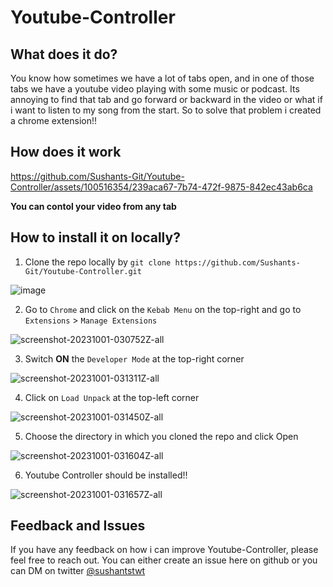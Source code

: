 # Youtube-Controller

## What does it do?
You know how sometimes we have a lot of tabs open, and in one of those tabs we have a youtube video playing with some music or podcast.
Its annoying to find that tab and go forward or backward in the video or what if i want to listen to my song from the start.
So to solve that problem i created a chrome extension!! 

## How does it work 
https://github.com/Sushants-Git/Youtube-Controller/assets/100516354/239aca67-7b74-472f-9875-842ec43ab6ca

**You can contol your video from any tab**

## How to install it on locally?
1. Clone the repo locally by `git clone https://github.com/Sushants-Git/Youtube-Controller.git`
   
![image](https://github.com/Sushants-Git/Youtube-Controller/assets/100516354/5c208309-2e91-4b75-96e8-0bbbe4a3bf8c)

2. Go to `Chrome` and click on the `Kebab Menu` on the top-right and go to `Extensions` > `Manage Extensions`

![screenshot-20231001-030752Z-all](https://github.com/Sushants-Git/Youtube-Controller/assets/100516354/62ecce48-9f20-45d7-8516-a89e4032cf79)

3. Switch **ON** the `Developer Mode` at the top-right corner
   
![screenshot-20231001-031311Z-all](https://github.com/Sushants-Git/Youtube-Controller/assets/100516354/09307341-e510-4362-9d00-604551918e44)

4. Click on `Load Unpack` at the top-left corner

![screenshot-20231001-031450Z-all](https://github.com/Sushants-Git/Youtube-Controller/assets/100516354/f1adacaf-add2-4650-978b-5af9561c1a6a)

5. Choose the directory in which you cloned the repo and click Open

![screenshot-20231001-031604Z-all](https://github.com/Sushants-Git/Youtube-Controller/assets/100516354/a3d76e6e-95c3-48a0-b43b-34a5edc1e315)

6. Youtube Controller should be installed!!

![screenshot-20231001-031657Z-all](https://github.com/Sushants-Git/Youtube-Controller/assets/100516354/617e503d-ab45-4f03-a665-fff6c7a50a41)


## Feedback and Issues

If you have any feedback on how i can improve Youtube-Controller, please feel free to reach out. You can either create an issue here on github or you can DM on twitter [@sushantstwt](https://twitter.com/sushantstwt)



